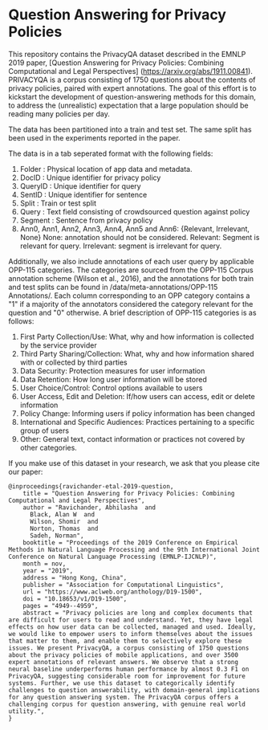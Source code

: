 # Question Answering for Privacy Policies


This repository contains the PrivacyQA dataset described in the EMNLP 2019 paper, [Question Answering for Privacy Policies: Combining Computational and Legal Perspectives] (https://arxiv.org/abs/1911.00841). PRIVACYQA is a corpus consisting of 1750 questions about the contents of privacy policies, paired with expert annotations. The goal of this effort is to kickstart the development of question-answering methods for this domain, to address the (unrealistic) expectation that a large population should be reading many policies per day.

The data has been partitioned into a train and test set. The same split has been used in the experiments reported in the paper. 

The data is in a tab seperated format with the following fields:
1) Folder	: Physical location of app data and metadata.
2) DocID	: Unique identifier for privacy policy
3) QueryID	: Unique identifier for query
4) SentID	: Unique identifier for sentence
5) Split	: Train or test split
6) Query	: Text field consisting of crowdsourced question against policy
7) Segment	: Sentence from privacy policy
8) Ann0, Ann1, Ann2,	Ann3,	Ann4, Ann5 and Ann6: {Relevant, Irrelevant, None} None: annotation should not be considered. Relevant: Segment is relevant for query. Irrelevant: segment is irrelevant for query.



Additionally, we also include annotations of each user query by applicable OPP-115 categories. The categories are sourced from the OPP-115 Corpus annotation scheme
(Wilson et al., 2016), and the annotations for both train and test splits can be found in /data/meta-annotations/OPP-115 Annotations/.  Each column corresponding to an OPP category contains a "1" if a majority of the annotators considered the category relevant for the question and "0" otherwise.  A brief description of OPP-115 categories is as follows:
1. First Party Collection/Use: What, why and how information is collected by the service provider
2. Third Party Sharing/Collection: What, why and how information shared with or collected by third parties
3. Data Security: Protection measures for user information
4. Data Retention: How long user information will be stored
5. User Choice/Control: Control options available to users
6. User Access, Edit and Deletion: If/how users can access, edit or delete information
7. Policy Change: Informing users if policy information has been changed
8. International and Specific Audiences: Practices pertaining to a specific group of users
9. Other: General text, contact information or practices not covered by other categories. 



If you make use of this dataset in your research, we ask that you please cite our paper:

```  
@inproceedings{ravichander-etal-2019-question,
    title = "Question Answering for Privacy Policies: Combining Computational and Legal Perspectives",
    author = "Ravichander, Abhilasha  and
      Black, Alan W  and
      Wilson, Shomir  and
      Norton, Thomas  and
      Sadeh, Norman",
    booktitle = "Proceedings of the 2019 Conference on Empirical Methods in Natural Language Processing and the 9th International Joint Conference on Natural Language Processing (EMNLP-IJCNLP)",
    month = nov,
    year = "2019",
    address = "Hong Kong, China",
    publisher = "Association for Computational Linguistics",
    url = "https://www.aclweb.org/anthology/D19-1500",
    doi = "10.18653/v1/D19-1500",
    pages = "4949--4959",
    abstract = "Privacy policies are long and complex documents that are difficult for users to read and understand. Yet, they have legal effects on how user data can be collected, managed and used. Ideally, we would like to empower users to inform themselves about the issues that matter to them, and enable them to selectively explore these issues. We present PrivacyQA, a corpus consisting of 1750 questions about the privacy policies of mobile applications, and over 3500 expert annotations of relevant answers. We observe that a strong neural baseline underperforms human performance by almost 0.3 F1 on PrivacyQA, suggesting considerable room for improvement for future systems. Further, we use this dataset to categorically identify challenges to question answerability, with domain-general implications for any question answering system. The PrivacyQA corpus offers a challenging corpus for question answering, with genuine real world utility.",
}
```
